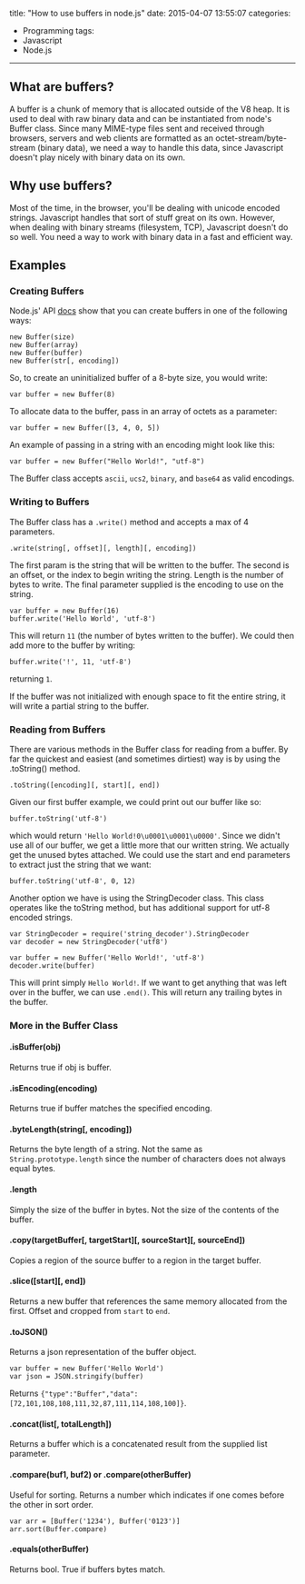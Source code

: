 title: "How to use buffers in node.js"
date: 2015-04-07 13:55:07
categories:
- Programming
tags:
- Javascript
- Node.js
---

## What are buffers?

A buffer is a chunk of memory that is allocated outside of the V8 heap. It is used to deal with raw binary data and can be instantiated from node's Buffer class. Since many MIME-type files sent and received through browsers, servers and web clients are formatted as an octet-stream/byte-stream (binary data), we need a way to handle this data, since Javascript doesn't play nicely with binary data on its own.

## Why use buffers?

Most of the time, in the browser, you'll be dealing with unicode encoded strings. Javascript handles that sort of stuff great on its own. However, when dealing with binary streams (filesystem, TCP), Javascript doesn't do so well. You need a way to work with binary data in a fast and efficient way.

## Examples

### Creating Buffers

Node.js' API [docs](https://nodejs.org/api/buffer.html) show that you can create buffers in one of the following ways:

    new Buffer(size)
    new Buffer(array)
    new Buffer(buffer)
    new Buffer(str[, encoding])

So, to create an uninitialized buffer of a 8-byte size, you would write:

    var buffer = new Buffer(8)

To allocate data to the buffer, pass in an array of octets as a parameter:

	var buffer = new Buffer([3, 4, 0, 5])

An example of passing in a string with an encoding might look like this:

    var buffer = new Buffer("Hello World!", "utf-8")

The Buffer class accepts `ascii`, `ucs2`, `binary`, and `base64` as valid encodings.

### Writing to Buffers

The Buffer class has a `.write()` method and accepts a max of 4 parameters.

    .write(string[, offset][, length][, encoding])

The first param is the string that will be written to the buffer. The second is an offset, or the index to begin writing the string. Length is the number of bytes to write. The final parameter supplied is the encoding to use on the string.

    var buffer = new Buffer(16)
    buffer.write('Hello World', 'utf-8')

This will return `11` (the number of bytes written to the buffer). We could then add more to the buffer by writing:

    buffer.write('!', 11, 'utf-8')

returning `1`.

If the buffer was not initialized with enough space to fit the entire string, it will write a partial string to the buffer.

### Reading from Buffers

There are various methods in the Buffer class for reading from a buffer. By far the quickest and easiest (and sometimes dirtiest) way is by using the .toString() method.

    .toString([encoding][, start][, end])

Given our first buffer example, we could print out our buffer like so:

    buffer.toString('utf-8')

which would return `'Hello World!0\u0001\u0001\u0000'`. Since we didn't use all of our buffer, we get a little more that our written string. We actually get the unused bytes attached. We could use the start and end parameters to extract just the string that we want:

    buffer.toString('utf-8', 0, 12)

Another option we have is using the StringDecoder class. This class operates like the toString method, but has additional support for utf-8 encoded strings.

    var StringDecoder = require('string_decoder').StringDecoder
	var decoder = new StringDecoder('utf8')

	var buffer = new Buffer('Hello World!', 'utf-8')
	decoder.write(buffer)

This will print simply `Hello World!`. If we want to get anything that was left over in the buffer, we can use `.end()`. This will return any trailing bytes in the buffer.

### More in the Buffer Class

#### .isBuffer(obj)

Returns true if obj is buffer.

#### .isEncoding(encoding)

Returns true if buffer matches the specified encoding.

#### .byteLength(string[, encoding])

Returns the byte length of a string. Not the same as `String.prototype.length` since the number of characters does not always equal bytes.

#### .length

Simply the size of the buffer in bytes. Not the size of the contents of the buffer.

#### .copy(targetBuffer[, targetStart][, sourceStart][, sourceEnd])

Copies a region of the source buffer to a region in the target buffer.

#### .slice([start][, end])

Returns a new buffer that references the same memory allocated from the first. Offset and cropped from `start` to `end`.

#### .toJSON()

Returns a json representation of the buffer object.

    var buffer = new Buffer('Hello World')
	var json = JSON.stringify(buffer)

Returns `{"type":"Buffer","data":[72,101,108,108,111,32,87,111,114,108,100]}`.

#### .concat(list[, totalLength])

Returns a buffer which is a concatenated result from the supplied list parameter.

#### .compare(buf1, buf2) or .compare(otherBuffer)

Useful for sorting. Returns a number which indicates if one comes before the other in sort order.

	var arr = [Buffer('1234'), Buffer('0123')]
	arr.sort(Buffer.compare)

#### .equals(otherBuffer)

Returns bool. True if buffers bytes match.